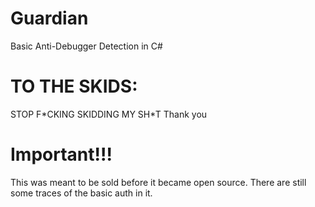 # Guardian
Basic Anti-Debugger Detection in C#

# TO THE SKIDS:
STOP F\*CKING SKIDDING MY SH\*T
Thank you

# Important!!!
This was meant to be sold before it became open source.
There are still some traces of the basic auth in it.
